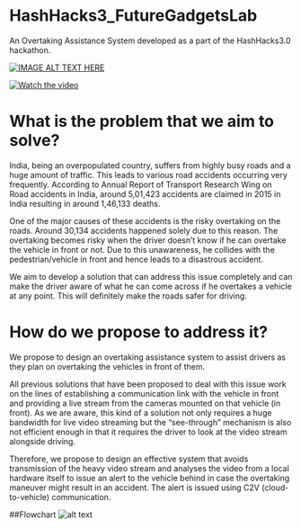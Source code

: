 # HashHacks3_FutureGadgetsLab
An Overtaking Assistance System developed as a part of the HashHacks3.0 hackathon. 

[![IMAGE ALT TEXT HERE](https://img.youtube.com/vi/pbTPrBaxpX0/0.jpg)](https://www.youtube.com/watch?v=pbTPrBaxpX0)

[![Watch the video](https://raw.github.com/ishanijanveja/HashHacks3_FutureGadgetsLab/master/ressources/WebMole_Youtube_Video.png)](https://www.youtube.com/watch?v=pbTPrBaxpX0&feature=youtu.be)



# What is the problem that we aim to solve?

India, being an overpopulated country, suffers from highly busy roads and a huge amount of traffic. This leads to various road accidents occurring very frequently. According to Annual Report of Transport Research Wing on Road accidents in India, around 5,01,423 accidents are claimed in 2015 in India resulting in around 1,46,133 deaths. 

One of the major causes of these accidents is the risky overtaking on the roads. Around 30,134 accidents happened solely due to this reason. The overtaking becomes risky when the driver doesn’t know if he can overtake the vehicle in front or not. Due to this unawareness, he collides with the pedestrian/vehicle in front and hence leads to a disastrous accident. 

We aim to develop a solution that can address this issue completely and can make the driver aware of what he can come across if he overtakes a vehicle at any point. This will definitely make the roads safer for driving.

# How do we propose to address it? 

We propose to design an overtaking assistance system to assist drivers as they plan on overtaking the vehicles in front of them. 

All previous solutions that have been proposed to deal with this issue work on the lines of establishing a communication link with the vehicle in front and providing a live stream from the cameras mounted on that vehicle (in front). As we are aware, this kind of a solution not only requires a huge bandwidth for live video streaming but the “see-through” mechanism is also not efficient enough in that it requires the driver to look at the video stream alongside driving. 

Therefore, we propose to design an effective system that avoids transmission of the heavy video stream and analyses the video from a local hardware itself to issue an alert to the vehicle behind in case the overtaking maneuver might result in an accident. The alert is issued using C2V (cloud-to-vehicle) communication.


##Flowchart
![alt text](https://raw.githubusercontent.com/ishanijanveja/hashHacks3_FutureGadgetsLab/master/flow.png)

